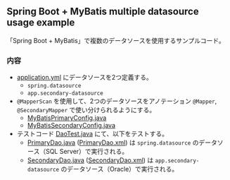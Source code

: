 ## Spring Boot + MyBatis multiple datasource usage example

「Spring Boot + MyBatis」で複数のデータソースを使用するサンプルコード。

### 内容

- [application.yml](/src/main/resources/application.yml) にデータソースを2つ定義する。
  - `spring.datasource`
  - `app.secondary-datasource`
- `@MapperScan` を使用して、2つのデータソースをアノテーション `@Mapper`, `@SecondaryMapper` で使い分けられるようにする。
  - [MyBatisPrimaryConfig.java](/src/main/java/com/example/demo/config/MyBatisPrimaryConfig.java)
  - [MyBatisSecondaryConfig.java](/src/main/java/com/example/demo/config/MyBatisSecondaryConfig.java)
- テストコード [DaoTest.java](/src/test/java/com/example/demo/DaoTest.java) にて、以下をテストする。
  - [PrimaryDao.java](/src/main/java/com/example/demo/mapper/PrimaryDao.java) ([PrimaryDao.xml](/src/main/resources/com/example/demo/mapper/PrimaryDao.xml))
    は `spring.datasource`
    のデータソース（SQL Server）で実行される。
  - [SecondaryDao.java](/src/main/java/com/example/demo/mapper/SecondaryDao.java) ([SecondaryDao.xml](/src/main/resources/com/example/demo/mapper/SecondaryDao.xml))
    は `app.secondary-datasource`
    のデータソース（Oracle）で実行される。
